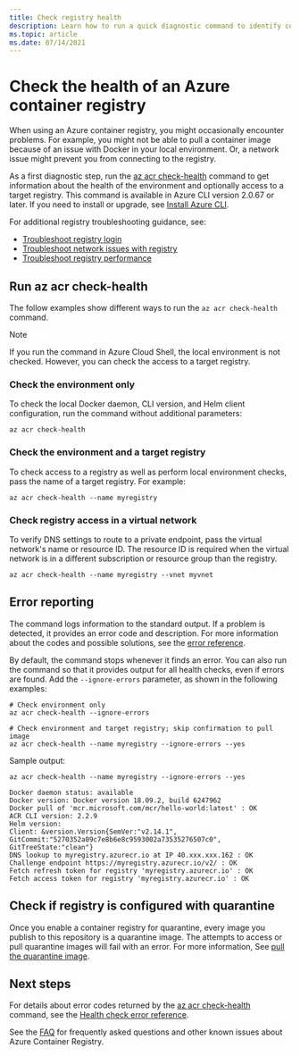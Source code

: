 ```yaml
---
title: Check registry health
description: Learn how to run a quick diagnostic command to identify common problems when using an Azure container registry, including local Docker configuration and connectivity to the registry
ms.topic: article
ms.date: 07/14/2021
---
```

# Check the health of an Azure container registry

When using an Azure container registry, you might occasionally encounter problems. For example, you might not be able to pull a container image because of an issue with Docker in your local environment. Or, a network issue might prevent you from connecting to the registry. 

As a first diagnostic step, run the [az acr check-health][az-acr-check-health] command to get information about the health of the environment and optionally access to a target registry. This command is available in Azure CLI version 2.0.67 or later. If you need to install or upgrade, see [Install Azure CLI][azure-cli].

For additional registry troubleshooting guidance, see:
* [Troubleshoot registry login](container-registry-troubleshoot-login.md)
* [Troubleshoot network issues with registry](container-registry-troubleshoot-access.md)
* [Troubleshoot registry performance](container-registry-troubleshoot-performance.md)

## Run az acr check-health

The follow examples show different ways to run the `az acr check-health` command.

> [!NOTE]
> If you run the command in Azure Cloud Shell, the local environment is not checked. However, you can check the access to a target registry.

### Check the environment only

To check the local Docker daemon, CLI version, and Helm client configuration, run the command without additional parameters:

```azurecli
az acr check-health
```

### Check the environment and a target registry

To check access to a registry as well as perform local environment checks, pass the name of a target registry. For example:

```azurecli
az acr check-health --name myregistry
```

### Check registry access in a virtual network

To verify DNS settings to route to a private endpoint, pass the virtual network's name or resource ID. The resource ID is required when the virtual network is in a different subscription or resource group than the registry.

```azurecli
az acr check-health --name myregistry --vnet myvnet
```

## Error reporting

The command logs information to the standard output. If a problem is detected, it provides an error code and description. For more information about the codes and possible solutions, see the [error reference](container-registry-health-error-reference.md).

By default, the command stops whenever it finds an error. You can also run the command so that it provides output for all health checks, even if errors are found. Add the `--ignore-errors` parameter, as shown in the following examples:

```azurecli
# Check environment only
az acr check-health --ignore-errors

# Check environment and target registry; skip confirmation to pull image
az acr check-health --name myregistry --ignore-errors --yes
```

Sample output:

```azurecli
az acr check-health --name myregistry --ignore-errors --yes
```

```output
Docker daemon status: available
Docker version: Docker version 18.09.2, build 6247962
Docker pull of 'mcr.microsoft.com/mcr/hello-world:latest' : OK
ACR CLI version: 2.2.9
Helm version:
Client: &version.Version{SemVer:"v2.14.1", GitCommit:"5270352a09c7e8b6e8c9593002a73535276507c0", GitTreeState:"clean"}
DNS lookup to myregistry.azurecr.io at IP 40.xxx.xxx.162 : OK
Challenge endpoint https://myregistry.azurecr.io/v2/ : OK
Fetch refresh token for registry 'myregistry.azurecr.io' : OK
Fetch access token for registry 'myregistry.azurecr.io' : OK
```  

## Check if registry is configured with quarantine 

Once you enable a container registry for quarantine, every image you publish to this repository is a quarantine image. The attempts to access or pull quarantine images will fail with an error. For more information, See [pull the quarantine image](https://github.com/Azure/acr/tree/main/docs/preview/quarantine#pull-the-quarantined-image).
## Next steps

For details about error codes returned by the [az acr check-health][az-acr-check-health] command, see the [Health check error reference](container-registry-health-error-reference.md).

See the [FAQ](container-registry-faq.yml) for frequently asked questions and other known issues about Azure Container Registry.





<!-- LINKS - internal -->
[azure-cli]: /cli/azure/install-azure-cli
[az-acr-check-health]: /cli/azure/acr#az_acr_check_health
